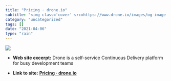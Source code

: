 ```yaml
---
title: "Pricing · drone.io"
subtitle: "<img class='cover' src=https://www.drone.io/images/og-image.jpg>"
category: "uncategorized"
tags: []
date: "2021-04-06"
type: "rain"
---
```

<img class="cover" src=https://www.drone.io/images/og-image.jpg>



* **Web site excerpt:** Drone is a self-service Continuous Delivery platform for busy development teams

* **Link to site:** **[Pricing · drone.io](https://drone.io)**